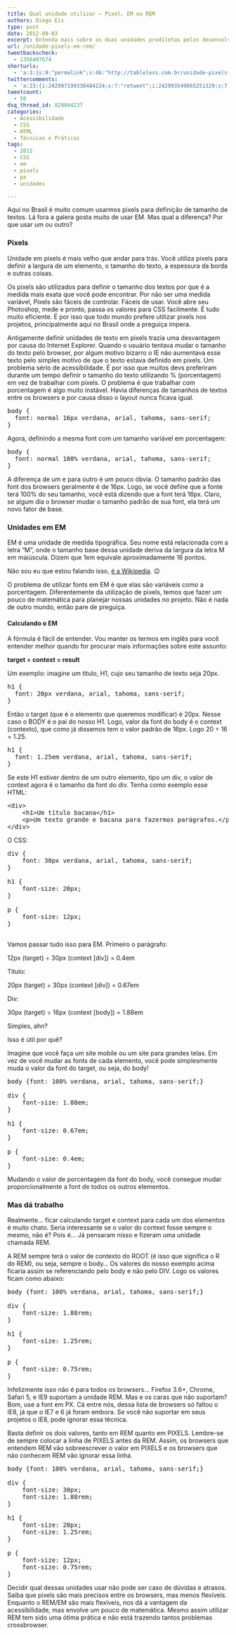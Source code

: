 ```yaml
---
title: Qual unidade utilizar – Pixel, EM ou REM
authors: Diego Eis
type: post
date: 2012-09-03
excerpt: Entenda mais sobre as duas unidades prediletas pelos desenvolvedores.
url: /unidade-pixels-em-rem/
tweetbackscheck:
  - 1356407674
shorturls:
  - 'a:3:{s:9:"permalink";s:46:"http://tableless.com.br/unidade-pixels-em-rem/";s:7:"tinyurl";s:26:"http://tinyurl.com/8avfmy2";s:4:"isgd";s:19:"http://is.gd/wRR0fw";}'
twittercomments:
  - 'a:23:{i:242997199330484224;s:7:"retweet";i:242993549665251329;s:7:"retweet";i:242992576305709056;s:7:"retweet";i:242947055188844544;s:7:"retweet";i:242697395291422720;s:7:"retweet";i:242670468509859841;s:7:"retweet";i:242617665645076482;s:7:"retweet";i:242608049058111488;s:7:"retweet";i:242598525987332098;s:7:"retweet";i:242593610242088960;s:7:"retweet";i:242593520597209089;s:7:"retweet";i:246256474366562304;s:7:"retweet";i:254233108935761920;s:7:"retweet";i:254231218747490304;s:7:"retweet";i:261120526372708353;s:7:"retweet";i:261104544061222912;s:7:"retweet";i:261097112446578688;s:7:"retweet";i:261096998118240256;s:7:"retweet";i:264720202397278208;s:7:"retweet";i:264705361062273024;s:7:"retweet";i:264703111594139648;s:7:"retweet";i:267988526686150656;s:7:"retweet";i:267986395740647425;s:7:"retweet";}'
tweetcount:
  - 58
dsq_thread_id: 829044237
categories:
  - Acessibilidade
  - CSS
  - HTML
  - Técnicas e Práticas
tags:
  - 2012
  - CSS
  - em
  - pixels
  - px
  - unidades

---
```

Aqui no Brasil é muito comum usarmos pixels para definição de tamanho de textos. Lá fora a galera gosta muito de usar EM. Mas qual a diferença? Por que usar um ou outro? 

### Pixels

Unidade em pixels é mais velho que andar para trás. Você utiliza pixels para definir a largura de um elemento, o tamanho do texto, a espessura da borda e outras coisas.

Os pixels são utilizados para definir o tamanho dos textos por que é a medida mais exata que você pode encontrar. Por não ser uma medida variável, Pixels são fáceis de controlar. Fáceis de usar. Você abre seu Photoshop, mede e pronto, passa os valores para CSS facilmente. É tudo muito eficiente. É por isso que todo mundo prefere utilizar pixels nos projetos, principalmente aqui no Brasil onde a preguiça impera.

Antigamente definir unidades de texto em pixels trazia uma desvantagem por causa do Internet Explorer. Quando o usuário tentava mudar o tamanho do texto pelo browser, por algum motivo bizarro o IE não aumentava esse texto pelo simples motivo de que o texto estava definido em pixels. Um problema sério de acessibilidade. É por isso que muitos devs preferiram durante um tempo definir o tamanho do texto utilizando % (porcentagem) em vez de trabalhar com pixels. O problema é que trabalhar com porcentagem é algo muito instável. Havia diferenças de tamanhos de textos entre os browsers e por causa disso o layout nunca ficava igual. 

<pre class="lang-css">body {
  font: normal 16px verdana, arial, tahoma, sans-serif;
}
</pre>

Agora, definindo a mesma font com um tamanho variável em porcentagem:

<pre class="lang-css">body {
  font: normal 100% verdana, arial, tahoma, sans-serif;
}
</pre>

A diferença de um e para outro é um pouco óbvia. O tamanho padrão das font dos browsers geralmente é de 16px. Logo, se você define que a fonte terá 100% do seu tamanho, você está dizendo que a font terá 16px. Claro, se algum dia o browser mudar o tamanho padrão de sua font, ela terá um novo fator de base.

### Unidades em EM

EM é uma unidade de medida tipográfica. Seu nome está relacionada com a letra “M”, onde o tamanho base dessa unidade deriva da largura da letra M em maiúscula. Dizem que 1em equivale aproximadamente 16 pontos.

Não sou eu que estou falando isso, <a href=“http://en.wikipedia.org/wiki/Em_(typography)”>é a Wikipedia</a>. 😉

O problema de utilizar fonts em EM é que elas são variáveis como a porcentagem. Diferentemente da utilização de pixels, temos que fazer um pouco de matemática para planejar nossas unidades no projeto. Não é nada de outro mundo, então pare de preguiça.

#### Calculando o EM

A fórmula é fácil de entender. Vou manter os termos em inglês para você entender melhor quando for procurar mais informações sobre este assunto: 

**target ÷ context = result**

Um exemplo: imagine um título, H1, cujo seu tamanho de texto seja 20px. 

<pre class="lang-css">h1 {
  font: 20px verdana, arial, tahoma, sans-serif;
}
</pre>

Então o target (que é o elemento que queremos modificar) é 20px. Nesse caso o BODY é o pai do nosso H1. Logo, valor da font do body é o context (contexto), que como já dissemos tem o valor padrão de 16px. Logo 20 ÷ 16 = 1.25.

<pre class="lang-css">h1 {
  font: 1.25em verdana, arial, tahoma, sans-serif;
}
</pre>

Se este H1 estiver dentro de um outro elemento, tipo um div, o valor de context agora é o tamanho da font do div. Tenha como exemplo esse HTML:

<pre class="lang-html">&lt;div&gt;
    &lt;h1&gt;Um t&iacute;tulo bacana&lt;/h1&gt;
    &lt;p&gt;Um texto grande e bacana para fazermos par&aacute;grafos.&lt;/p&gt;
&lt;/div&gt;
</pre>

O CSS:

<pre class="lang-css">div {
    font: 30px verdana, arial, tahoma, sans-serif;
}

h1 {
    font-size: 20px;
}

p {
    font-size: 12px;
}

</pre>

Vamos passar tudo isso para EM. Primeiro o parágrafo:
  
12px (target) ÷ 30px (context [div]) = 0.4em

Título:
  
20px (target) ÷ 30px (context [div]) = 0.67em

Div:
  
30px (target) ÷ 16px (context [body]) = 1.88em

Simples, ahn?

Isso é útil por quê?
  
Imagine que você faça um site mobile ou um site para grandes telas. Em vez de você mudar as fonts de cada elemento, você pode simplesmente muda o valor da font do target, ou seja, do body!

<pre class="lang-css">body {font: 100% verdana, arial, tahoma, sans-serif;}

div {
    font-size: 1.88em;
}

h1 {
    font-size: 0.67em;
}

p {
    font-size: 0.4em;
}
</pre>

Mudando o valor de porcentagem da font do body, você consegue mudar proporcionalmente a font de todos os outros elementos.

### Mas dá trabalho

Realmente… ficar calculando target e context para cada um dos elementos é muito chato. Seria interessante se o valor do context fosse sempre o mesmo, não é? Pois é… Já pensaram nisso e fizeram uma unidade chamada REM. 

A REM sempre terá o valor de contexto do ROOT (é isso que significa o R do REM), ou seja, sempre o body… Os valores do nosso exemplo acima ficaria assim se referenciando pelo body e não pelo DIV. Logo os valores ficam como abaixo:

<pre class="lang-css">body {font: 100% verdana, arial, tahoma, sans-serif;}

div {
    font-size: 1.88rem;
}

h1 {
    font-size: 1.25rem;
}

p {
    font-size: 0.75rem;
}
</pre>

Infelizmente isso não é para todos os browsers… Firefox 3.6+, Chrome, Safari 5, e IE9 suportam a unidade REM. Mas e os caras que não suportam? Bom, use a font em PX. Cá entre nós, dessa lista de browsers só faltou o IE8, já que o IE7 e 6 já foram embora. Se você não suportar em seus projetos o IE8, pode ignorar essa técnica. 

Basta definir os dois valores, tanto em REM quanto em PIXELS. Lembre-se de sempre colocar a linha de PIXELS antes da REM. Assim, os browsers que entendem REM vão sobreescrever o valor em PIXELS e os browsers que não conhecem REM vão ignorar essa linha.

<pre class="lang-css">body {font: 100% verdana, arial, tahoma, sans-serif;}

div {
    font-size: 30px;
    font-size: 1.88rem;
}

h1 {
    font-size: 20px;
    font-size: 1.25rem;
}

p {
    font-size: 12px;
    font-size: 0.75rem;
}
</pre>

Decidir qual dessas unidades usar não pode ser caso de dúvidas e atrasos. Saiba que pixels são mais precisos entre os browsers, mas menos flexíveis. Enquanto o REM/EM são mais flexíveis, nos dá a vantagem da acessibilidade, mas envolve um pouco de matemática. Mesmo assim utilizar REM tem sido uma ótima prática e não está trazendo tantos problemas crossbrowser.